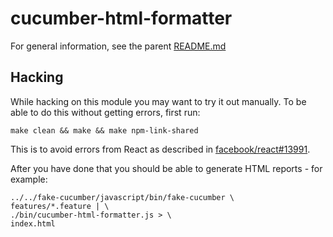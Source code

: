 # cucumber-html-formatter

For general information, see the parent [README.md](../README.md)

## Hacking

While hacking on this module you may want to try it out manually. To be able to
do this without getting errors, first run:

    make clean && make && make npm-link-shared

This is to avoid errors from React as described in [facebook/react#13991](https://github.com/facebook/react/issues/13991).

After you have done that you should be able to generate HTML reports - for example:

```
../../fake-cucumber/javascript/bin/fake-cucumber \
features/*.feature | \
./bin/cucumber-html-formatter.js > \
index.html
```

